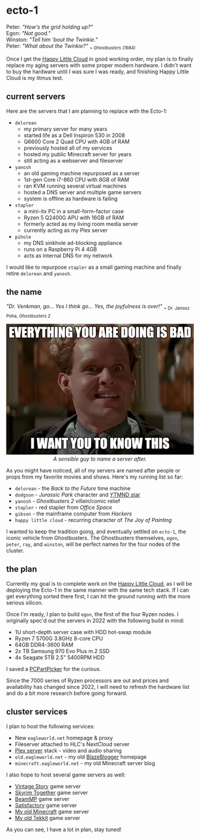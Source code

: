 # ecto-1

<!-- markdownlint-disable MD033 -->
Peter: *"How's the grid holding up?"*<br>
Egon: *"Not good."*<br>
Winston: *"Tell him 'bout the Twinkie."*<br>
Peter: *"What about the Twinkie?"* <sub>~ *Ghostbusters (1984)*</sub>

Once I get the [Happy Little Cloud](hlc) in good working order, my plan is to finally replace my aging servers with some proper modern hardware. I didn't want to buy the hardware until I was sure I was ready, and finishing Happy Little Cloud is my litmus test.

## current servers

Here are the servers that I am planning to replace with the Ecto-1:

- `delorean`
  - my primary server for many years
  - started life as a Dell Inspiron 530 in 2008
  - Q6600 Core 2 Quad CPU with 4GB of RAM
  - previously hosted all of my services
  - hosted my public Minecraft server for years
  - still acting as a webserver and fileserver
- `yanosh`
  - an old gaming machine repurposed as a server
  - 1st-gen Core i7-860 CPU with 8GB of RAM
  - ran KVM running several virtual machines
  - hosted a DNS server and multiple game servers
  - system is offline as hardware is failing
- `stapler`
  - a mini-itx PC in a small-form-factor case
  - Ryzen 5 Q2400G APU with 16GB of RAM
  - formerly acted as my living room media server
  - currently acting as my Plex server
- `pihole`
  - my DNS sinkhole ad-blocking appliance
  - runs on a Raspberry Pi 4 4GB
  - acts as internal DNS for my network

I would like to repurpose `stapler` as a small gaming machine and finally retire `delorean` and `yanosh`.

## the name

*"Dr. Venkman, go... Yes I think go... Yes, the joyfulness is over!"* <sub>~  Dr. Janosz Poha, *Ghostbusters 2*</sub>

<div style="text-align: center;">

!["A really creepy meme of Dr. Janosz Poha from Ghostbusters 2."](./_media/yanosh.jpg "Why am I drippings with goo? :size=90%")<br>*A sensible guy to name a server after.*
</div>

As you might have noticed, all of my servers are named after people or props from my favorite movies and shows. Here's my running list so far:

- `delorean` - the *Back to the Future* time machine
- `dodgson` - *Jurassic Park* character and [YTMND star](https://dodgson.ytmnd.com/)
- `yanosh` - *Ghostbusters 2* villain/comic relief
- `stapler` - red stapler from *Office Space*
- `gibson` - the mainframe computer from *Hackers*
- `happy little cloud` - recurring character of *The Joy of Painting*

I wanted to keep the tradition going, and eventually settled on `ecto-1`, the iconic vehicle from Ghostbusters. The Ghostbusters themselves, `egon`, `peter`, `ray`, and `winston`, will be perfect names for the four nodes of the cluster.

## the plan

Currently my goal is to complete work on the [Happy Little Cloud](hlc), as I will be deploying the Ecto-1 in the same manner with the same tech stack. If I can get everything sorted there first, I can hit the ground running with the more serious silicon.

Once I'm ready, I plan to build `egon`, the first of the four Ryzen nodes. I originally spec'd out the servers in 2022 with the following build in mind:

- 1U short-depth server case with HDD hot-swap module
- Ryzen 7 5700G 3.8GHz 8-core CPU
- 64GB DDR4-3600 RAM
- 2x TB Samsung 970 Evo Plus m.2 SSD
- 4x Seagate 5TB 2.5" 5400RPM HDD

I saved a [PCPartPicker](https://pcpartpicker.com/user/EagleRock/saved/#view=Csv4pg) for the curious.

Since the 7000 series of Ryzen processors are out and prices and availability has changed since 2022, I will need to refresh the hardware list and do a bit more research before going forward.

## cluster services

 I plan to host the following services:

- New `eagleworld.net` homepage & proxy
- Fileserver attached to HLC's NextCloud server
- [Plex server](https://www.plex.tv/) stack - video and audio sharing
- `old.eagleworld.net` - my old [BlazeBlogger](http://blaze.blackened.cz/) homepage
- `minecraft.eagleworld.net` - my old Minecraft server blog

I also hope to host several game servers as well:

- [Vintage Story](vintagestory.at) game server
- [Skyrim Together](https://skyrim-together.com/) game server
- [BeamMP](https://beammp.com/) game server
- [Satisfactory](https://www.satisfactorygame.com/) game server
- [My old Minecraft](http://minecraft.eagleworld.net/dynmap/aquilia/) game server
- [My old Tekkit](http://minecraft.eagleworld.net/dynmap/technia/) game server

As you can see, I have a lot in plan, stay tuned!
